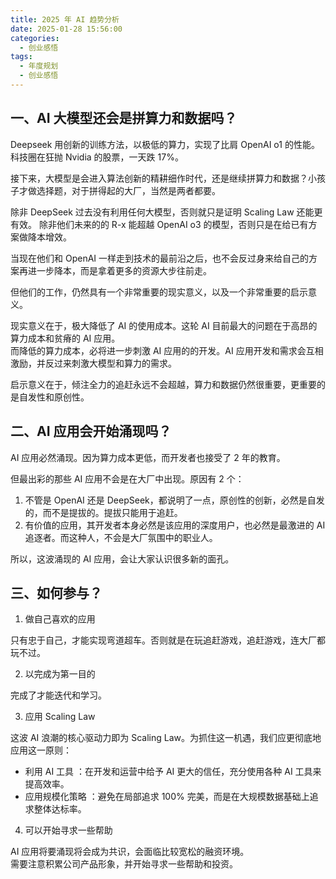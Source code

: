 ```yaml
---
title: 2025 年 AI 趋势分析
date: 2025-01-28 15:56:00
categories:
  - 创业感悟
tags:
  - 年度规划
  - 创业感悟
---
```


## 一、AI 大模型还会是拼算力和数据吗？

Deepseek 用创新的训练方法，以极低的算力，实现了比肩 OpenAI o1 的性能。科技圈在狂抛 Nvidia 的股票，一天跌 17%。

接下来，大模型是会进入算法创新的精耕细作时代，还是继续拼算力和数据？小孩子才做选择题，对于拼得起的大厂，当然是两者都要。

除非 DeepSeek 过去没有利用任何大模型，否则就只是证明 Scaling Law 还能更有效。
除非他们未来的的 R-x 能超越 OpenAI o3 的模型，否则只是在给已有方案做降本增效。

当现在他们和 OpenAI 一样走到技术的最前沿之后，也不会反过身来给自己的方案再进一步降本，而是拿着更多的资源大步往前走。

但他们的工作，仍然具有一个非常重要的现实意义，以及一个非常重要的启示意义。

现实意义在于，极大降低了 AI 的使用成本。这轮 AI 目前最大的问题在于高昂的算力成本和贫瘠的 AI 应用。  
而降低的算力成本，必将进一步刺激 AI 应用的的开发。AI 应用开发和需求会互相激励，并反过来刺激大模型和算力的需求。

启示意义在于，倾注全力的追赶永远不会超越，算力和数据仍然很重要，更重要的是自发性和原创性。

## 二、AI 应用会开始涌现吗？

AI 应用必然涌现。因为算力成本更低，而开发者也接受了 2 年的教育。

但最出彩的那些 AI 应用不会是在大厂中出现。原因有 2 个：

1. 不管是 OpenAI 还是 DeepSeek，都说明了一点，原创性的创新，必然是自发的，而不是提拔的。提拔只能用于追赶。
2. 有价值的应用，其开发者本身必然是该应用的深度用户，也必然是最激进的 AI 追逐者。而这种人，不会是大厂氛围中的职业人。

所以，这波涌现的 AI 应用，会让大家认识很多新的面孔。

## 三、如何参与？

1. 做自己喜欢的应用

只有忠于自己，才能实现弯道超车。否则就是在玩追赶游戏，追赶游戏，连大厂都玩不过。

2. 以完成为第一目的

完成了才能迭代和学习。

3. 应用 Scaling Law

这波 AI 浪潮的核心驱动力即为 Scaling Law。为抓住这一机遇，我们应更彻底地应用这一原则：

- 利用 AI 工具 ：在开发和运营中给予 AI 更大的信任，充分使用各种 AI 工具来提高效率。
- 应用规模化策略 ：避免在局部追求 100% 完美，而是在大规模数据基础上追求整体达标率。

4. 可以开始寻求一些帮助

AI 应用将要涌现将会成为共识，会面临比较宽松的融资环境。  
需要注意积累公司产品形象，并开始寻求一些帮助和投资。
